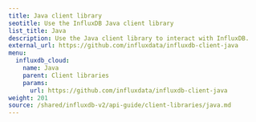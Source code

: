```yaml
---
title: Java client library
seotitle: Use the InfluxDB Java client library
list_title: Java
description: Use the Java client library to interact with InfluxDB.
external_url: https://github.com/influxdata/influxdb-client-java
menu:
  influxdb_cloud:
    name: Java
    parent: Client libraries
    params:
      url: https://github.com/influxdata/influxdb-client-java
weight: 201
source: /shared/influxdb-v2/api-guide/client-libraries/java.md
---
```


<!-- The content of this file is at 
// SOURCE content/shared/influxdb-v2/api-guide/client-libraries/java.md-->